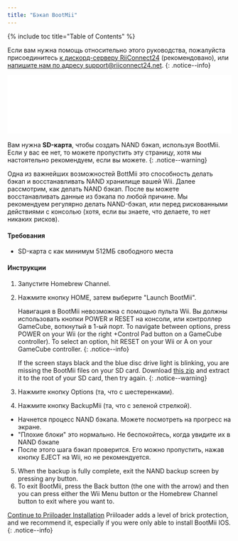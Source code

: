 ```yaml
---
title: "Бэкап BootMii"
---
```


{% include toc title="Table of Contents" %}

Если вам нужна помощь относительно этого руководства, пожалуйста присоединитесь [к дискорд-серверу RiiConnect24](https://discord.gg/rc24) (рекомендовано), или [напишите нам по адресу support@riiconnect24.net](mailto:support@riiconnect24.net).
{: .notice--info}

![Логотип BootMii](/images/bootmii.png)

Вам нужна **SD-карта**, чтобы создать NAND бэкап, используя BootMii. Если у вас ее нет, то можете пропустить эту страницу, хотя мы настоятельно рекомендуем, если вы можете.
{: .notice--warning}

Одна из важнейших возможностей BottMii это способность делать бэкап и восстанавливать NAND хранилище вашей Wii. Далее рассмотрим, как делать NAND бэкап. После вы можете восстанавливать данные из бэкапа по любой причине. Мы рекомендуем регулярно делать NAND-бэкап, или перед рискованными действиями с консолью (хотя, если вы знаете, что делаете, то нет никаких рисков).

#### Требования
* SD-карта с как минимум 512МБ свободного места

#### Инструкции
1. Запустите Homebrew Channel.
2. Нажмите кнопку HOME, затем выберите "Launch BootMii".

    Навигация в BootMii невозможна с помощью пульта Wii. Вы должны использовать кнопки POWER и RESET на консоли, или контроллер GameCube, воткнутый в 1-ый порт. To navigate between options, press POWER on your Wii (or the right +Control Pad button on a GameCube controller). To select an option, hit RESET on your Wii or A on your GameCube controller.
    {: .notice--info}


    If the screen stays black and the blue disc drive light is blinking, you are missing the BootMii files on your SD card. Download [this zip](https://static.hackmii.com/bootmii_sd_files.zip) and extract it to the root of your SD card, then try again.
    {: .notice--warning}

3. Нажмите кнопку Options (та, что с шестеренками).
4. Нажмите кнопку BackupMii (та, что с зеленой стрелкой).
- Начнется процесс NAND бэкапа. Можете посмотреть на прогресс на экране.
- "Плохие блоки" это нормально. Не беспокойтесь, когда увидите их в NAND бэкапе
- После этого шага бэкап проверится. Его можно пропустить, нажав кнопку EJECT на Wii, но не рекомендуется.
5. When the backup is fully complete, exit the NAND backup screen by pressing any button.
6. To exit BootMii, press the Back button (the one with the arrow) and then you can press either the Wii Menu button or the Homebrew Channel button to exit where you want to.


<!---
To restore from a NAND backup on your SD card, you can follow these instructions using RestoreMii (the button right next to BackupMii with a red arrow).
{: .notice--info}
-->

[Continue to Priiloader Installation](priiloader) Priiloader adds a level of brick protection, and we recommend it, especially if you were only able to install BootMii IOS.
{: .notice--info}
